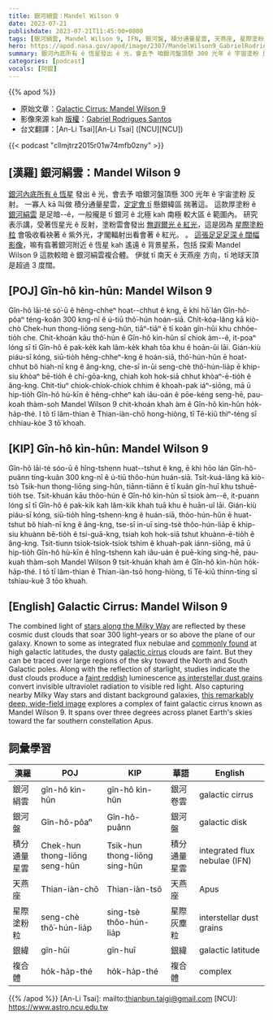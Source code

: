 ```yaml
---
title: 銀河絹雲：Mandel Wilson 9
date: 2023-07-21
publishdate: 2023-07-21T11:45:00+0800
tags: [銀河絹雲, Mandel Wilson 9, IFN, 銀河盤, 積分通量星雲, 天燕座, 星際塗粉粒, 銀緯, 複合體]
hero: https://apod.nasa.gov/apod/image/2307/MandelWilson9_GabrielRodriguesSantos_APOD1024.jpg
summary: 銀河內底所有 ê 恆星發出 ê 光，會去予 咱銀河盤頂懸 300 光年 ê 宇宙塗粉 反射。
categories: [podcast]
vocals: [阿錕]
---
```


{{% apod %}}

- 原始文章：[Galactic Cirrus: Mandel Wilson 9](https://apod.nasa.gov/apod/ap230721.html)
- 影像來源 kah [版權][copyright]：[Gabriel Rodrigues Santos](https://www.astrobin.com/users/grsotnas/)
- 台文翻譯：[An-Li Tsai][An-Li Tsai] ([NCU][NCU])

{{< podcast "cllmjtrz2015r01w74mfb0zny" >}}

## [漢羅] 銀河絹雲：Mandel Wilson 9
[銀河內底所有 ê 恆星][stars along the Milky Way] 發出 ê 光，會去予 咱銀河盤頂懸 300 光年 ê 宇宙塗粉 反射。
一寡人 kā 叫做 積分通量星雲，[定定會 tī][commonly found] 懸銀緯區 揣著這。
這款厚塗粉 ê [銀河絹雲][galactic cirrus] 是足暗--ê，一般攏是 tī 銀河 ê 北極 kah 南極 較大區 ê 範圍內。
研究表示講，受著恆星光 ê 反射，塗粉雲會發出 [無遐爾光 ê 紅光][faint reddish]，這是因為 [星際塗粉粒][as interstellar dust grains] 會吸收看袂著 ê 紫外光，才閣輻射出看會著 ê 紅光。 。
[這張足足足深 ê 闊幅影像][this remarkably deep, wide-field image]，嘛有翕著銀河附近 ê 恆星 kah 遙遠 ê 背景星系，包括 探索 Mandel Wilson 9 這款較暗 ê 銀河絹雲複合體。
伊就 tī 南天 ê 天燕座 方向，tī 地球天頂是超過 3 度闊。

## [POJ] Gîn-hô kìn-hûn: Mandel Wilson 9
Gîn-hô lāi-té só͘-ū ê hêng-chheⁿ hoat--chhut ê kng, ē khì hō͘ lán Gîn-hô-pôaⁿ téng-koân 300 kng-nî ê ú-tiū thô͘-hún hoán-siā.
Chi̍t-kóa-lâng kā kiò-chò Chek-hun thong-liōng seng-hûn, tiāⁿ-tiāⁿ ē tī koân gîn-hūi khu chhōe-tio̍h che.
Chit-khoán kāu thô͘-hún ê Gîn-hô kìn-hûn sī chiok àm--ê, it-poaⁿ lóng sī tī Gîn-hô ê pak-ke̍k kah lâm-ke̍k khah tōa khu ê hoān-ûi lāi.
Gián-kiù piáu-sī kóng, siū-tio̍h hêng-chheⁿ-kng ê hoán-siā, thô͘-hún-hûn ē hoat-chhut bô hiah-nī kng ê âng-kng, che-sī in-ūi seng-chè thô͘-hún-lia̍p ē khip-siu khòaⁿ bē-tio̍h ê chí-gōa-kng, chiah koh hok-siā chhut khòaⁿ-ē-tio̍h ê âng-kng.
Chit-tiuⁿ chiok-chiok-chiok chhim ê khoah-pak iáⁿ-siōng, mā ū hip-tio̍h Gîn-hô hù-kīn ê hêng-chheⁿ kah iâu-oán ê pōe-kéng seng-hē, pau-koah thàm-soh Mandel Wilson 9 chit-khoán khah àm ê Gîn-hô kìn-hûn ho̍k-ha̍p-thé.
I tō tī lâm-thian ê Thian-iàn-chō hong-hiòng, tī Tē-kiû thiⁿ-téng sī chhiau-kòe 3 tō͘ khoah.

## [KIP] Gîn-hô kìn-hûn: Mandel Wilson 9
Gîn-hô lāi-té sóo-ū ê hîng-tshenn huat--tshut ê kng, ē khì hōo lán Gîn-hô-puânn tíng-kuân 300 kng-nî ê ú-tiū thôo-hún huán-siā.
Tsi̍t-kuá-lâng kā kiò-tsò Tsik-hun thong-liōng sing-hûn, tiānn-tiānn ē tī kuân gîn-huī khu tshuē-tio̍h tse.
Tsit-khuán kāu thôo-hún ê Gîn-hô kìn-hûn sī tsiok àm--ê, it-puann lóng sī tī Gîn-hô ê pak-ki̍k kah lâm-ki̍k khah tuā khu ê huān-uî lāi.
Gián-kiù piáu-sī kóng, siū-tio̍h hîng-tshenn-kng ê huán-siā, thôo-hún-hûn ē huat-tshut bô hiah-nī kng ê âng-kng, tse-sī in-uī sing-tsè thôo-hún-lia̍p ē khip-siu khuànn bē-tio̍h ê tsí-guā-kng, tsiah koh hok-siā tshut khuànn-ē-tio̍h ê âng-kng.
Tsit-tiunn tsiok-tsiok-tsiok tshim ê khuah-pak iánn-siōng, mā ū hip-tio̍h Gîn-hô hù-kīn ê hîng-tshenn kah iâu-uán ê puē-kíng sing-hē, pau-kuah thàm-soh Mandel Wilson 9 tsit-khuán khah àm ê Gîn-hô kìn-hûn ho̍k-ha̍p-thé.
I tō tī lâm-thian ê Thian-iàn-tsō hong-hiòng, tī Tē-kiû thinn-tíng sī tshiau-kuè 3 tōo khuah.

## [English] Galactic Cirrus: Mandel Wilson 9
The combined light of [stars along the Milky Way][stars along the Milky Way] are reflected by these cosmic dust clouds that soar 300 light-years or so above the plane of our galaxy.
Known to some as integrated flux nebulae and [commonly found][commonly found] at high galactic latitudes, the dusty [galactic cirrus][galactic cirrus] clouds are faint.
But they can be traced over large regions of the sky toward the North and South Galactic poles.
Along with the reflection of starlight, studies indicate the dust clouds produce a [faint reddish][faint reddish] luminescence [as interstellar dust grains][as interstellar dust grains] convert invisible ultraviolet radiation to visible red light.
Also capturing nearby Milky Way stars and distant background galaxies, [this remarkably deep, wide-field image][this remarkably deep, wide-field image] explores a complex of faint galactic cirrus known as Mandel Wilson 9.
It spans over three degrees across planet Earth's skies toward the far southern constellation Apus.

## 詞彙學習

|漢羅|POJ|KIP|華語|English|
|-|-|-|-|-|
|銀河絹雲|gîn-hô kìn-hûn|gîn-hô kìn-hûn|銀河卷雲|galactic cirrus|
|銀河盤|Gîn-hô-pôaⁿ|Gîn-hô-puânn|銀河盤|galactic disk|
|積分通量星雲|Chek-hun thong-liōng seng-hûn|Tsik-hun thong-liōng sing-hûn|積分通量星雲|integrated flux nebulae (IFN)|
|天燕座|Thian-iàn-chō|Thian-iàn-tsō|天燕座|Apus|
|星際塗粉粒|seng-chè thô͘-hún-lia̍p|sing-tsè thôo-hún-lia̍p|星際灰塵粒|interstellar dust grains|
|銀緯|gîn-hūi|gîn-huī|銀緯|galactic latitude|
|複合體|ho̍k-ha̍p-thé|ho̍k-ha̍p-thé|複合體|complex|

{{% /apod %}}
[An-Li Tsai]: mailto:thianbun.taigi@gmail.com
[NCU]: https://www.astro.ncu.edu.tw

[copyright]: https://apod.nasa.gov/apod/fap/lib/about_apod.html#srapply
[License]: https://creativecommons.org/licenses/by/2.0/

[stars along the Milky Way]:http://www.nasa.gov/jpl/charting-the-milky-way-from-the-inside-out
[commonly found]:https://ui.adsabs.harvard.edu/abs/2023MNRAS.tmp.1867M/abstract
[galactic cirrus]:https://cosmotography.com/images/galactic_cirrus.html
[faint reddish]:https://apod.nasa.gov/apod/ap041104.html
[as interstellar dust grains]:https://ui.adsabs.harvard.edu/abs/2008ApJ...679..497W/abstract
[this remarkably deep, wide-field image]:https://www.astrobin.com/98xuw6/

